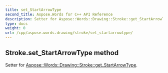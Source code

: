 ```yaml
---
title: set_StartArrowType
second_title: Aspose.Words for C++ API Reference
description: Setter for Aspose::Words::Drawing::Stroke::get_StartArrowType. 
type: docs
weight: 0
url: /cpp/aspose.words.drawing/stroke/set_startarrowtype/
---
```

## Stroke.set_StartArrowType method


Setter for [Aspose::Words::Drawing::Stroke::get_StartArrowType](./get_startarrowtype/).

